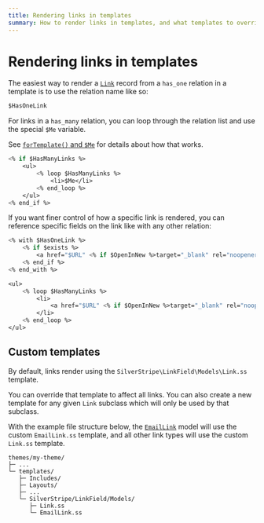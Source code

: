 ```yaml
---
title: Rendering links in templates
summary: How to render links in templates, and what templates to override
---
```


# Rendering links in templates

The easiest way to render a [`Link`](api:SilverStripe\LinkField\Models\Link) record from a `has_one` relation in a template is to use the relation name like so:

```ss
$HasOneLink
```

For links in a `has_many` relation, you can loop through the relation list and use the special `$Me` variable.

See [`forTemplate()` and `$Me`](https://docs.silverstripe.org/en/developer_guides/templates/syntax/#fortemplate) for details about how that works.

```ss
<% if $HasManyLinks %>
    <ul>
        <% loop $HasManyLinks %>
            <li>$Me</li>
        <% end_loop %>
    </ul>
<% end_if %>
```

If you want finer control of how a specific link is rendered, you can reference specific fields on the link like with any other relation:

```ss
<% with $HasOneLink %>
    <% if $exists %>
        <a href="$URL" <% if $OpenInNew %>target="_blank" rel="noopener noreferrer"<% end_if %>>$Title</a>
    <% end_if %>
<% end_with %>
```

```ss
<ul>
    <% loop $HasManyLinks %>
        <li>
            <a href="$URL" <% if $OpenInNew %>target="_blank" rel="noopener noreferrer"<% end_if %>>$Title</a>
        </li>
    <% end_loop %>
</ul>
```

## Custom templates

By default, links render using the `SilverStripe\LinkField\Models\Link.ss` template.

You can override that template to affect all links. You can also create a new template for any given `Link` subclass which will only be used by that subclass.

With the example file structure below, the [`EmailLink`](api:SilverStripe\LinkField\Models\EmailLink) model will use the custom `EmailLink.ss` template, and all other link types will use the custom `Link.ss` template.

```text
themes/my-theme/
├─ ...
└─ templates/
   ├─ Includes/
   ├─ Layouts/
   ├─ ...
   └─ SilverStripe/LinkField/Models/
      ├─ Link.ss
      └─ EmailLink.ss
```
